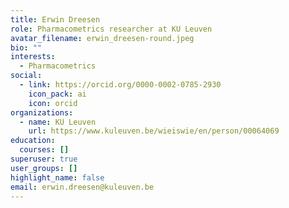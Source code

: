 ```yaml
---
title: Erwin Dreesen
role: Pharmacometrics researcher at KU Leuven
avatar_filename: erwin_dreesen-round.jpeg
bio: ""
interests:
  - Pharmacometrics
social:
  - link: https://orcid.org/0000-0002-0785-2930
    icon_pack: ai
    icon: orcid
organizations:
  - name: KU Leuven
    url: https://www.kuleuven.be/wieiswie/en/person/00064069
education:
  courses: []
superuser: true
user_groups: []
highlight_name: false
email: erwin.dreesen@kuleuven.be
---
```

